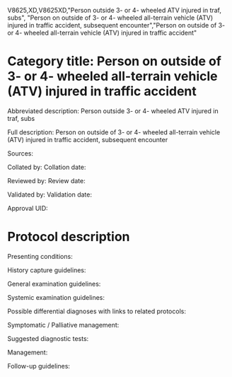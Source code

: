 V8625,XD,V8625XD,"Person outside 3- or 4- wheeled ATV injured in traf, subs", "Person on outside of 3- or 4- wheeled all-terrain vehicle (ATV) injured in traffic accident, subsequent encounter","Person on outside of 3- or 4- wheeled all-terrain vehicle (ATV) injured in traffic accident"
# Category title: Person on outside of 3- or 4- wheeled all-terrain vehicle (ATV) injured in traffic accident

Abbreviated description: Person outside 3- or 4- wheeled ATV injured in traf, subs

Full description: Person on outside of 3- or 4- wheeled all-terrain vehicle (ATV) injured in traffic accident, subsequent encounter

Sources:

Collated by:
Collation date:

Reviewed by:
Review date:

Validated by:
Validation date:

Approval UID:

# Protocol description

Presenting conditions:

History capture guidelines:

General examination guidelines:

Systemic examination guidelines:

Possible differential diagnoses with links to related protocols:

Symptomatic / Palliative management:

Suggested diagnostic tests:

Management:

Follow-up guidelines:
